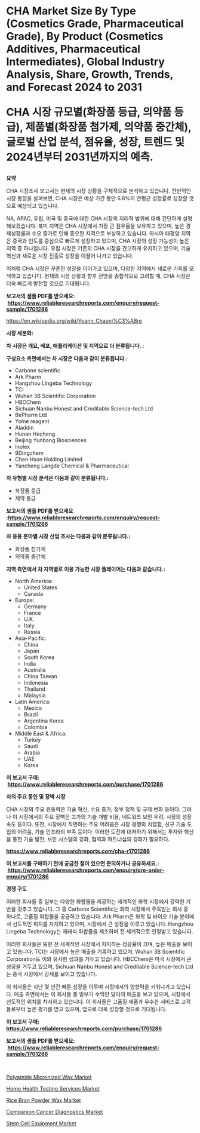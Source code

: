<p><h1>CHA Market Size By Type (Cosmetics Grade, Pharmaceutical Grade), By Product (Cosmetics Additives, Pharmaceutical Intermediates), Global Industry Analysis, Share, Growth, Trends, and Forecast 2024 to 2031

CHA 시장 규모별(화장품 등급, 의약품 등급), 제품별(화장품 첨가제, 의약품 중간체), 글로벌 산업 분석, 점유율, 성장, 트렌드 및 2024년부터 2031년까지의 예측.</h1></p><p><strong>요약</strong></p>
<p><p>CHA 시장조사 보고서는 현재의 시장 상황을 구체적으로 분석하고 있습니다. 전반적인 시장 동향을 살펴보면, CHA 시장은 예상 기간 동안 6.8%의 연평균 성장률로 성장할 것으로 예상되고 있습니다.</p><p>NA, APAC, 유럽, 미국 및 중국에 대한 CHA 시장의 지리적 범위에 대해 간단하게 설명해보겠습니다. 북미 지역은 CHA 시장에서 가장 큰 점유율을 보유하고 있으며, 높은 경제성장률과 수요 증가로 인해 중요한 지역으로 부상하고 있습니다. 아시아 태평양 지역은 중국과 인도를 중심으로 빠르게 성장하고 있으며, CHA 시장의 성장 가능성이 높은 지역 중 하나입니다. 유럽 시장은 기존의 CHA 시장을 견고하게 유지하고 있으며, 기술혁신과 새로운 시장 진출로 성장을 이끌어 나가고 있습니다.</p><p>이처럼 CHA 시장은 꾸준한 성장을 이어가고 있으며, 다양한 지역에서 새로운 기회를 모색하고 있습니다. 현재의 시장 상황과 향후 전망을 종합적으로 고려할 때, CHA 시장은 더욱 빠르게 발전할 것으로 기대됩니다.</p></p>
<p><strong>보고서의 샘플 PDF를 받으세요: &nbsp;<a href="https://www.reliableresearchreports.com/enquiry/request-sample/1701286">https://www.reliableresearchreports.com/enquiry/request-sample/1701286</a></strong></p>
<p><a href="https://en.wikipedia.org/wiki/Yoann_Chauvi%C3%A8re">https://en.wikipedia.org/wiki/Yoann_Chauvi%C3%A8re</a></p>
<p><strong>시장 세분화:</strong></p>
<p><strong> 차 시장은 개요, 배포, 애플리케이션 및 지역으로 더 분류됩니다. :</strong></p>
<p><strong>구성요소 측면에서는 차 시장은 다음과 같이 분류됩니다.:</strong></p>
<p><ul><li>Carbone scientific</li><li>Ark Pharm</li><li>Hangzhou Lingeba Technology</li><li>TCI</li><li>Wuhan 3B Scientific Corporation</li><li>HBCChem</li><li>Sichuan Nanbu Honest and Creditable Science-tech Ltd</li><li>BePharm Ltd</li><li>Yolne reagent</li><li>Aladdin</li><li>Hunan Hecheng</li><li>Beijing Yunbang Biosciences</li><li>Inolex</li><li>9Dingchem</li><li>Chen Hson Holding Limited</li><li>Yancheng Langde Chemical & Pharmaceutical</li></ul></p>
<p><strong> 차 유형별 시장 분석은 다음과 같이 분류됩니다.:</strong></p>
<p><ul><li>화장품 등급</li><li>제약 등급</li></ul></p>
<p><strong>보고서의 샘플 PDF를 받으세요 :<a href="https://www.reliableresearchreports.com/enquiry/request-sample/1701286">https://www.reliableresearchreports.com/enquiry/request-sample/1701286</a></strong></p>
<p><strong> 차 응용 분야별 시장 산업 조사는 다음과 같이 분류됩니다.:</strong></p>
<p><ul><li>화장품 첨가제</li><li>의약품 중간체</li></ul></p>
<p><strong>지역 측면에서 차 지역별로 이용 가능한 시장 플레이어는 다음과 같습니다.:</strong></p>
<p><ul>
    <li>
        North America:
        <ul>
            <li>United States</li>
            <li>Canada</li>
        </ul>
    </li>
    <li>
        Europe:
        <ul>
            <li>Germany</li>
            <li>France</li>
            <li>U.K.</li>
            <li>Italy</li>
            <li>Russia</li>
        </ul>
    </li>
    <li>
        Asia-Pacific:
        <ul>
            <li>China</li>
            <li>Japan</li>
            <li>South Korea</li>
            <li>India</li>
            <li>Australia</li>
            <li>China Taiwan</li>
            <li>Indonesia</li>
            <li>Thailand</li>
            <li>Malaysia</li>
        </ul>
    </li>
    <li>
        Latin America:
        <ul>
            <li>Mexico</li>
            <li>Brazil</li>
            <li>Argentina Korea</li>
            <li>Colombia</li>
        </ul>
    </li>
    <li>
        Middle East & Africa:
        <ul>
            <li>Turkey</li>
            <li>Saudi</li>
            <li>Arabia</li>
            <li>UAE</li>
            <li>Korea</li>
        </ul>
    </li>
    </ul></p>
<p><strong>이 보고서 구매: &nbsp;<a href="https://www.reliableresearchreports.com/purchase/1701286">https://www.reliableresearchreports.com/purchase/1701286</a></strong></p>
<p><strong>차의 주요 동인 및 장벽 시장</strong></p>
<p><p>CHA 시장의 주요 원동력은 기술 혁신, 수요 증가, 정부 정책 및 규제 변화 등이다. 그러나 이 시장에서의 주요 장벽은 고가의 기술 개발 비용, 네트워크 보안 우려, 시장의 성장 속도 등이다. 또한, 시장에서 직면하는 주요 어려움은 시장 경쟁의 치열함, 신규 기술 도입의 어려움, 기술 인프라의 부족 등이다. 이러한 도전에 대처하기 위해서는 투자와 혁신을 통한 기술 발전, 보안 시스템의 강화, 협력과 파트너십의 강화가 필요하다.</p></p>
<p><strong><a href="https://www.reliableresearchreports.com/cha-r1701286">https://www.reliableresearchreports.com/cha-r1701286</a></strong></p>
<p><strong>이 보고서를 구매하기 전에 궁금한 점이 있으면 문의하거나 공유하세요.: &nbsp;<a href="https://www.reliableresearchreports.com/enquiry/pre-order-enquiry/1701286">https://www.reliableresearchreports.com/enquiry/pre-order-enquiry/1701286</a></strong></p>
<p><strong>경쟁 구도</strong></p>
<p><p>이러한 회사들 중 일부는 다양한 화합물을 제공하는 세계적인 화학 시장에서 강력한 기반을 갖추고 있습니다. 그 중 Carbone Scientific는 화학 시장에서 주목받는 회사 중 하나로, 고품질 화합물을 공급하고 있습니다. Ark Pharm은 화학 및 바이오 기술 분야에서 선도적인 위치를 차지하고 있으며, 시장에서 큰 성장을 이루고 있습니다. Hangzhou Lingeba Technology는 재래식 화합물을 제조하며 전 세계적으로 인정받고 있습니다. </p><p>이러한 회사들은 또한 전 세계적인 시장에서 차지하는 점유율이 크며, 높은 매출을 보이고 있습니다. TCI는 시장에서 높은 매출을 기록하고 있으며, Wuhan 3B Scientific Corporation도 이와 유사한 성과를 거두고 있습니다. HBCChem은 미국 시장에서 큰 성공을 거두고 있으며, Sichuan Nanbu Honest and Creditable Science-tech Ltd는 중국 시장에서 강세를 보이고 있습니다. </p><p>이 회사들은 지난 몇 년간 빠른 성장을 이루며 시장에서의 영향력을 키워나가고 있습니다. 매출 측면에서는 이 회사들 중 일부가 수백만 달러의 매출을 보고 있으며, 시장에서 선도적인 위치를 차지하고 있습니다. 이 회사들은 고품질 제품과 우수한 서비스로 고객들로부터 높은 평가를 받고 있으며, 앞으로 더욱 성장할 것으로 기대됩니다.</p></p>
<p><strong>이 보고서 구매: &nbsp; <a href="https://www.reliableresearchreports.com/purchase/1701286">https://www.reliableresearchreports.com/purchase/1701286</a></strong></p>
<p><strong>보고서의 샘플 PDF를 받으세요: &nbsp;<a href="https://www.reliableresearchreports.com/enquiry/request-sample/1701286">https://www.reliableresearchreports.com/enquiry/request-sample/1701286</a></strong><strong></strong></p>
<p>&nbsp;</p>
<p><p><a href="https://github.com/DelaneyWill28/Market-Research-Report-List-1/blob/main/polyamide-micronized-wax-market.md">Polyamide Micronized Wax Market</a></p><p><a href="https://issuu.com/reportprime-2/docs/home-health-testing-services-market-size-2030.pptx">Home Health Testing Services Market</a></p><p><a href="https://github.com/johnJames655/Market-Research-Report-List-1/blob/main/rice-bran-powder-wax-market.md">Rice Bran Powder Wax Market</a></p><p><a href="https://medium.com/@sloanlkins7856/market-forecast-global-companion-cancer-diagnostics-trends-and-impact-analysis-2024-2031-by-160bb802ca5a">Companion Cancer Diagnostics Market</a></p><p><a href="https://medium.com/@hakielkafi_83796/stem-cell-equipment-market-report-by-product-type-stem-cell-cryopreservation-equipment-stem-cell-4d33f9c26a17">Stem Cell Equipment Market</a></p></p>